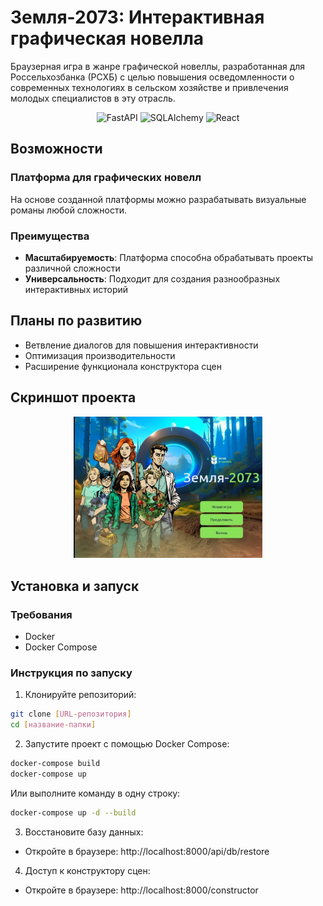 # Земля-2073: Интерактивная графическая новелла

Браузерная игра в жанре графической новеллы, разработанная для Россельхозбанка (РСХБ) с целью повышения осведомленности о современных технологиях в сельском хозяйстве и привлечения молодых специалистов в эту отрасль.

<div align="center">
  
![FastAPI](https://img.shields.io/badge/FastAPI-0.95-green)
![SQLAlchemy](https://img.shields.io/badge/SQLAlchemy-2.0.7-green)
![React](https://img.shields.io/badge/React-18.2-blue)

</div>

## Возможности

### Платформа для графических новелл
На основе созданной платформы можно разрабатывать визуальные романы любой сложности.

### Преимущества
- **Масштабируемость**: Платформа способна обрабатывать проекты различной сложности
- **Универсальность**: Подходит для создания разнообразных интерактивных историй

## Планы по развитию

- Ветвление диалогов для повышения интерактивности
- Оптимизация производительности
- Расширение функционала конструктора сцен

## Скриншот проекта

<div align="center">
<img src="https://github.com/LatikDesu/game/blob/master/32.png" width="60%">
</div>

## Установка и запуск

### Требования
- Docker
- Docker Compose

### Инструкция по запуску

1. Клонируйте репозиторий:
```bash
git clone [URL-репозитория]
cd [название-папки]
```

2. Запустите проект с помощью Docker Compose:
```bash
docker-compose build
docker-compose up
```

Или выполните команду в одну строку:
```bash
docker-compose up -d --build
```

3. Восстановите базу данных:
- Откройте в браузере: http://localhost:8000/api/db/restore

4. Доступ к конструктору сцен:
- Откройте в браузере: http://localhost:8000/constructor
